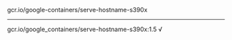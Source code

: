 gcr.io/google-containers/serve-hostname-s390x 

----
gcr.io/google_containers/serve-hostname-s390x:1.5 √

